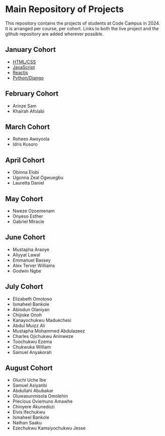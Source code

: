 # Main Repository of Projects

This repository contains the projects of students at Code Campus in 2024. It is arranged per course, per cohort. Links to both the live project and the github repository are added wherever possible.

## January Cohort

* [HTML/CSS](./01-jan/README.md)
* [JavaScript](./02-feb/README.md)
* [Reactjs](./03-mar/README.md)
* [Python/Django](./04-apr)

## February Cohort

* Arinze Sam
* Khairah Afolabi

## March Cohort

* Rohees Awoyoola
* Idris Kusoro

## April Cohort

* Obinna Elobi
* Ugonna Zeal Ogwuegbu
* Lauretta Daniel

## May Cohort

* Nweze Ozoemenam
* Onyeso Esther
* Gabriel Miracle

## June Cohort

* Mustapha Araoye
* Aliyyat Lawal
* Emmanuel Bassey
* Alex Terver Williams
* Godwin ​​Ngbe

## July Cohort

* Elizabeth Omotoso
* Ismaheel Bankole
* Abiodun Olaniyan
* Chijioke Onoh
* Kanayochukwu Maduechesi
* Abdul Muizz Ali
* Mustapha Mohammed Abdulazeez
* Charles Ojichukwu Aninweze
* Toochukwu Ezema
* Chukwuka William
* Samuel Anyakorah

## August Cohort

* Oluchi Uche Ibe
* Samuel Asiyanbi
* Abdullahi Abubakar
* Oluwasunmisola Omolehin
* Precious Oviemuno Amawhe
* Chinyere Akunedozi
* Elvis Ifechukwu
* Ismaheel Bankole
* Nathan Saaku
* Ezechukwu Kamsiyochukwu Jesse
